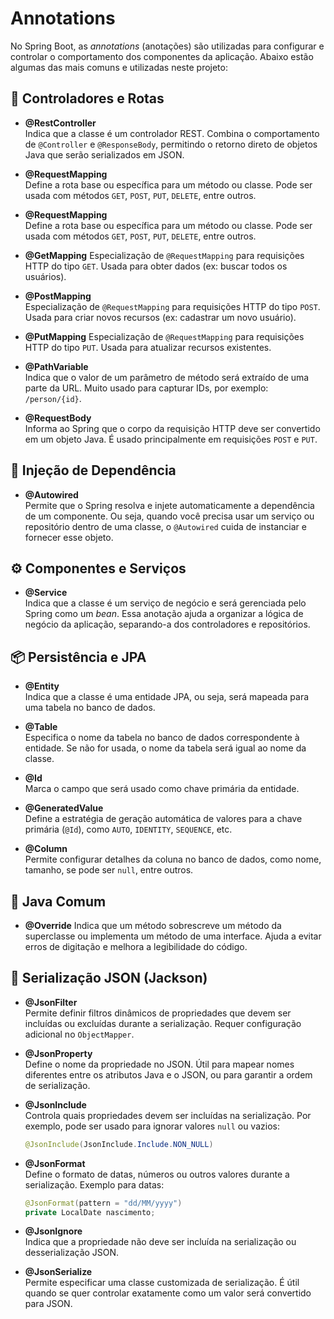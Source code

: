# Annotations

No Spring Boot, as _annotations_ (anotações) são utilizadas para configurar e controlar o comportamento dos componentes da aplicação. Abaixo estão algumas das mais comuns e utilizadas neste projeto:

## 🎯 Controladores e Rotas

- **@RestController**  
  Indica que a classe é um controlador REST. Combina o comportamento de `@Controller` e `@ResponseBody`, permitindo o retorno direto de objetos Java que serão serializados em JSON.

- **@RequestMapping**  
  Define a rota base ou específica para um método ou classe. Pode ser usada com métodos `GET`, `POST`, `PUT`, `DELETE`, entre outros.

- **@RequestMapping**  
  Define a rota base ou específica para um método ou classe. Pode ser usada com métodos `GET`, `POST`, `PUT`, `DELETE`, entre outros.

- **@GetMapping**
  Especialização de `@RequestMapping` para requisições HTTP do tipo `GET`. Usada para obter dados (ex: buscar todos os usuários).

- **@PostMapping**  
  Especialização de `@RequestMapping` para requisições HTTP do tipo `POST`. Usada para criar novos recursos (ex: cadastrar um novo usuário).

- **@PutMapping**
  Especialização de `@RequestMapping` para requisições HTTP do tipo `PUT`. Usada para atualizar recursos existentes.

- **@PathVariable**  
  Indica que o valor de um parâmetro de método será extraído de uma parte da URL. Muito usado para capturar IDs, por exemplo: `/person/{id}`.

- **@RequestBody**  
  Informa ao Spring que o corpo da requisição HTTP deve ser convertido em um objeto Java. É usado principalmente em requisições `POST` e `PUT`.

## 🧩 Injeção de Dependência

- **@Autowired**  
  Permite que o Spring resolva e injete automaticamente a dependência de um componente. Ou seja, quando você precisa usar um serviço ou repositório dentro de uma classe, o `@Autowired` cuida de instanciar e fornecer esse objeto.

## ⚙️ Componentes e Serviços

- **@Service**  
  Indica que a classe é um serviço de negócio e será gerenciada pelo Spring como um _bean_. Essa anotação ajuda a organizar a lógica de negócio da aplicação, separando-a dos controladores e repositórios.

## 📦 Persistência e JPA

- **@Entity**  
  Indica que a classe é uma entidade JPA, ou seja, será mapeada para uma tabela no banco de dados.

- **@Table**  
  Especifica o nome da tabela no banco de dados correspondente à entidade. Se não for usada, o nome da tabela será igual ao nome da classe.

- **@Id**  
  Marca o campo que será usado como chave primária da entidade.

- **@GeneratedValue**  
  Define a estratégia de geração automática de valores para a chave primária (`@Id`), como `AUTO`, `IDENTITY`, `SEQUENCE`, etc.

- **@Column**  
  Permite configurar detalhes da coluna no banco de dados, como nome, tamanho, se pode ser `null`, entre outros.

## 🔧 Java Comum

- **@Override**
  Indica que um método sobrescreve um método da superclasse ou implementa um método de uma interface. Ajuda a evitar erros de digitação e melhora a legibilidade do código.

## 🧾 Serialização JSON (Jackson)

- **@JsonFilter**  
  Permite definir filtros dinâmicos de propriedades que devem ser incluídas ou excluídas durante a serialização. Requer configuração adicional no `ObjectMapper`.

- **@JsonProperty**  
  Define o nome da propriedade no JSON. Útil para mapear nomes diferentes entre os atributos Java e o JSON, ou para garantir a ordem de serialização.

- **@JsonInclude**  
  Controla quais propriedades devem ser incluídas na serialização. Por exemplo, pode ser usado para ignorar valores `null` ou vazios:

  ```java
  @JsonInclude(JsonInclude.Include.NON_NULL)
  ```

- **@JsonFormat**  
  Define o formato de datas, números ou outros valores durante a serialização. Exemplo para datas:

  ```java
  @JsonFormat(pattern = "dd/MM/yyyy")
  private LocalDate nascimento;
  ```

- **@JsonIgnore**  
  Indica que a propriedade não deve ser incluída na serialização ou desserialização JSON.

- **@JsonSerialize**  
  Permite especificar uma classe customizada de serialização. É útil quando se quer controlar exatamente como um valor será convertido para JSON.

